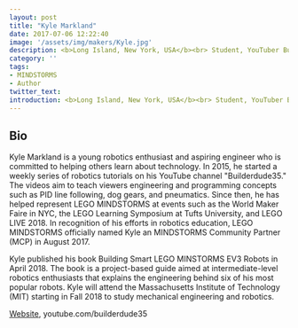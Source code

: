 ```yaml
---
layout: post
title: "Kyle Markland"
date: 2017-07-06 12:22:40
image: '/assets/img/makers/Kyle.jpg'
description: <b>Long Island, New York, USA</b><br> Student, YouTuber BuilderDude35
category: ''
tags:
- MINDSTORMS
- Author
twitter_text:
introduction: <b>Long Island, New York, USA</b><br> Student, YouTuber BuilderDude35
---
```




## Bio

Kyle Markland is a young robotics enthusiast and aspiring engineer who is committed to helping others learn about technology. In 2015, he started a weekly series of robotics tutorials on his YouTube channel "Builderdude35." The videos aim to teach viewers engineering and programming concepts such as PID line following, dog gears, and pneumatics. Since then, he has helped represent LEGO MINDSTORMS at events such as the World Maker Faire in NYC, the LEGO Learning Symposium at Tufts University, and LEGO LIVE 2018. In recognition of his efforts in robotics education, LEGO MINDSTORMS officially named Kyle an MINDSTORMS Community Partner (MCP) in August 2017.

Kyle published his book Building Smart LEGO MINSTORMS EV3 Robots in April 2018. The book is a project-based guide aimed at intermediate-level robotics enthusiasts that explains the engineering behind six of his most popular robots. Kyle will attend the Massachusetts Institute of Technology (MIT) starting in Fall 2018 to study mechanical engineering and robotics.

[Website](http://builderdude35.com), youtube.com/builderdude35
